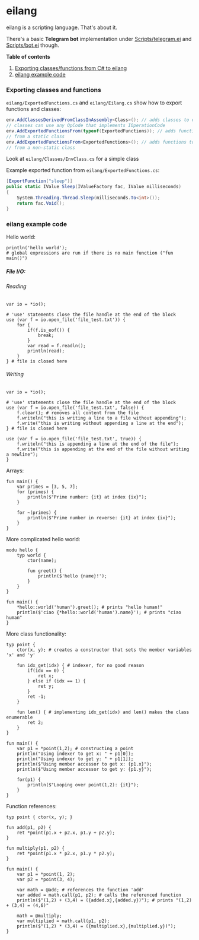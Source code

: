 # eilang
eilang is a scripting language. That's about it.

There's a basic **Telegram bot** implementation under [Scripts/telegram.ei](Scripts/telegram.ei) and [Scripts/bot.ei](Scripts/bot.ei) though.

**Table of contents**
1. [Exporting classes/functions from C# to eilang](#exporting-classes-and-functions)
2. [eilang example code](#eilang-example-code)

### Exporting classes and functions
`eilang/ExportedFunctions.cs` and `eilang/Eilang.cs` show how to export functions and classes:
```csharp
env.AddClassesDerivedFromClassInAssembly<Class>(); // adds classes to eilang,
// classes can use any OpCode that implements IOperationCode
env.AddExportedFunctionsFrom(typeof(ExportedFunctions)); // adds functions to eilang,
// from a static class
env.AddExportedFunctionsFrom<ExportedFunctions>(); // adds functions to eilang,
// from a non-static class
```
Look at `eilang/Classes/EnvClass.cs` for a simple class

Example exported function from `eilang/ExportedFunctions.cs`:
```csharp
[ExportFunction("sleep")]
public static IValue Sleep(IValueFactory fac, IValue milliseconds)
{
    System.Threading.Thread.Sleep(milliseconds.To<int>());
    return fac.Void();
}
```

### eilang example code
Hello world:
```eilang
println('hello world');
# global expressions are run if there is no main function ("fun main()")
```

##### File I/O:
###### Reading
```eilang
var io = *io();

# 'use' statements close the file handle at the end of the block
use (var f = io.open_file('file_test.txt')) {
    for { 
        if(f.is_eof()) {
            break;
        }
        var read = f.readln();
        println(read);
    }
} # file is closed here
```
###### Writing
```eilang
var io = *io();

# 'use' statements close the file handle at the end of the block
use (var f = io.open_file('file_test.txt', false)) {
    f.clear(); # removes all content from the file
    f.writeln("this is writing a line to a file without appending");
    f.write("this is writing without appending a line at the end");
} # file is closed here

use (var f = io.open_file('file_test.txt', true)) { 
    f.writeln("this is appending a line at the end of the file");
    f.write("this is appending at the end of the file without writing a newline");
}
```

Arrays:
```eilang
fun main() {
    var primes = [3, 5, 7];
    for (primes) {
        println($"Prime number: {it} at index {ix}");
    }
    
    for ~(primes) {
        println($"Prime number in reverse: {it} at index {ix}");
    }
}
```

More complicated hello world:
```eilang
modu hello {
    typ world {
        ctor(name);

        fun greet() {
            println($'hello {name}!');
        }
    }
}

fun main() {
    *hello::world('human').greet(); # prints "hello human!"
    println($'ciao {*hello::world('human').name}'); # prints "ciao human"
}
```

More class functionality:
```eilang
typ point {
    ctor(x, y); # creates a constructor that sets the member variables 'x' and 'y'

    fun idx_get(idx) { # indexer, for no good reason
        if(idx == 0) {
            ret x;
        } else if (idx == 1) {
            ret y;
        }
        ret -1;
    }

    fun len() { # implementing idx_get(idx) and len() makes the class enumerable
        ret 2;
    }
}

fun main() {
    var p1 = *point(1,2); # constructing a point
    println("Using indexer to get x: " + p1[0]);
    println("Using indexer to get y: " + p1[1]);
    println($"Using member accessor to get x: {p1.x}");
    println($"Using member accessor to get y: {p1.y}");

    for(p1) {
        println($"Looping over point(1,2): {it}");
    }
}
```

Function references:
```eilang
typ point { ctor(x, y); }

fun add(p1, p2) {
    ret *point(p1.x + p2.x, p1.y + p2.y);
}

fun multiply(p1, p2) {
    ret *point(p1.x * p2.x, p1.y * p2.y);
}

fun main() {
    var p1 = *point(1, 2);
    var p2 = *point(3, 4);

    var math = @add; # references the function 'add'
    var added = math.call(p1, p2); # calls the referenced function
    println($"(1,2) + (3,4) = ({added.x},{added.y})"); # prints "(1,2) + (3,4) = (4,6)"

    math = @multiply;
    var multiplied = math.call(p1, p2);
    println($"(1,2) * (3,4) = ({multiplied.x},{multiplied.y})");
}
```